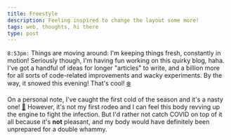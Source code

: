 ```yaml
---
title: Freestyle
description: Feeling inspired to change the layout some more!
tags: web, thoughts, hi there
type: post
---
```


`8:53pm:` Things are moving around: I'm keeping things fresh, constantly in motion! Seriously though, I'm having fun working on this quirky blog, haha. I've got a handful of ideas for longer "articles" to write, and a billion more for all sorts of code-related improvements and wacky experiments. By the way, it snowed this evening! That's cool! <ins>❄️</ins>

On a personal note, I've caught the first cold of the season and it's a nasty one! <ins>🤧</ins> However, it's not my first rodeo and I can feel this body revving up the engine to fight the infection. But I'd rather not catch COVID on top of it all because it's **not** pleasant, and my body would have definitely been unprepared for a double whammy.

